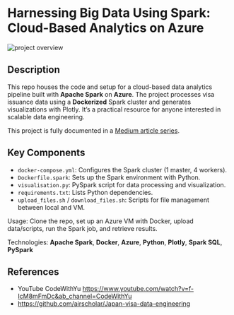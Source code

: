 # Harnessing Big Data Using Spark: Cloud-Based Analytics on Azure

![project overview](https://miro.medium.com/v2/resize:fit:1100/format:webp/1*Y6sZtJh1CPIgRNp76QX5Ew.jpeg)

## Description

This repo houses the code and setup for a cloud-based data analytics pipeline built with **Apache Spark** on **Azure**. The project processes visa issuance data using a **Dockerized** Spark cluster and generates visualizations with Plotly. It’s a practical resource for anyone interested in scalable data engineering.


This project is fully documented in a [Medium article series](https://medium.com/@jushijun/harnessing-big-data-using-spark-cloud-based-analytics-on-azure-406f944e4e7b).

## Key Components

- `docker-compose.yml`: Configures the Spark cluster (1 master, 4 workers).
- `Dockerfile.spark`: Sets up the Spark environment with Python.
- `visualisation.py`: PySpark script for data processing and visualization.
- `requirements.txt`: Lists Python dependencies.
- `upload_files.sh` / `download_files.sh`: Scripts for file management between local and VM.

Usage: Clone the repo, set up an Azure VM with Docker, upload data/scripts, run the Spark job, and retrieve results.

Technologies: **Apache Spark**, **Docker**, **Azure**, **Python**, **Plotly**, **Spark SQL**, **PySpark**

## References

- YouTube CodeWithYu https://www.youtube.com/watch?v=f-IcM8mFmDc&ab_channel=CodeWithYu
- https://github.com/airscholar/Japan-visa-data-engineering